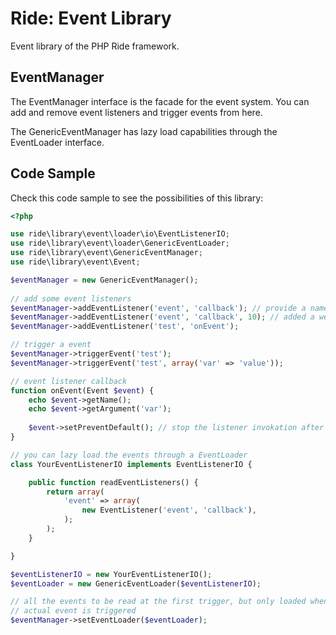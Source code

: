 # Ride: Event Library

Event library of the PHP Ride framework.

## EventManager

The EventManager interface is the facade for the event system.
You can add and remove event listeners and trigger events from here.

The GenericEventManager has lazy load capabilities through the EventLoader interface.

## Code Sample

Check this code sample to see the possibilities of this library:

```php
<?php

use ride\library\event\loader\io\EventListenerIO;
use ride\library\event\loader\GenericEventLoader;
use ride\library\event\GenericEventManager;
use ride\library\event\Event;

$eventManager = new GenericEventManager();
    
// add some event listeners
$eventManager->addEventListener('event', 'callback'); // provide a name of the event and a callback
$eventManager->addEventListener('event', 'callback', 10); // added a weight to influence order
$eventManager->addEventListener('test', 'onEvent');

// trigger a event
$eventManager->triggerEvent('test');
$eventManager->triggerEvent('test', array('var' => 'value'));

// event listener callback
function onEvent(Event $event) {
    echo $event->getName();
    echo $event->getArgument('var');
    
    $event->setPreventDefault(); // stop the listener invokation after this listener
}

// you can lazy load the events through a EventLoader
class YourEventListenerIO implements EventListenerIO {

    public function readEventListeners() {
        return array(
            'event' => array(
                new EventListener('event', 'callback'),
            );
        );
    }

}

$eventListenerIO = new YourEventListenerIO();
$eventLoader = new GenericEventLoader($eventListenerIO);

// all the events to be read at the first trigger, but only loaded when the
// actual event is triggered
$eventManager->setEventLoader($eventLoader);
```
